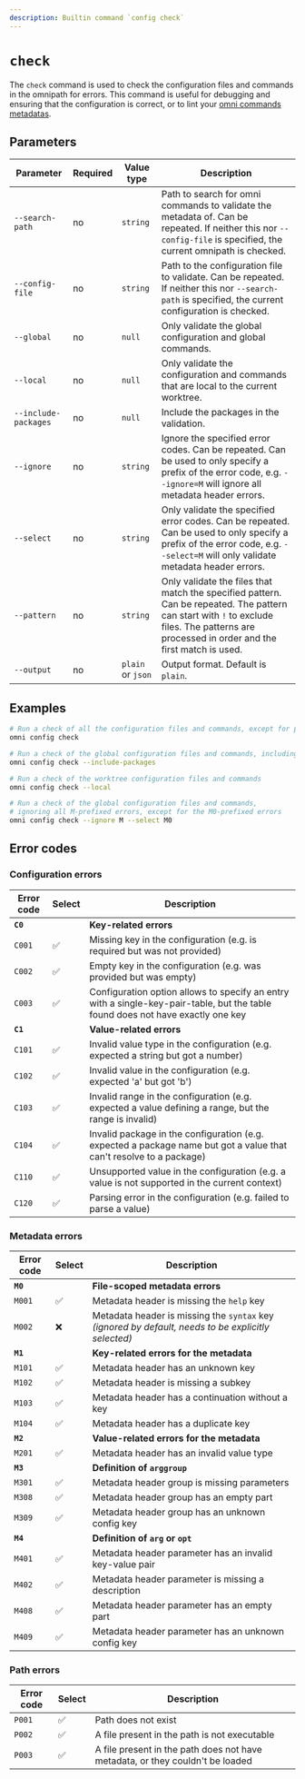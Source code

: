 ```yaml
---
description: Builtin command `config check`
---
```


# `check`

The `check` command is used to check the configuration files and commands in the omnipath for errors. This command is useful for debugging and ensuring that the configuration is correct, or to lint your [omni commands metadatas](/reference/custom-commands/path/metadata).

## Parameters

| Parameter       | Required | Value type | Description                                         |
|-----------------|----------|------------|-----------------------------------------------------|
| `--search-path` | no | `string`   | Path to search for omni commands to validate the metadata of. Can be repeated. If neither this nor `--config-file` is specified, the current omnipath is checked. |
| `--config-file` | no | `string`   | Path to the configuration file to validate. Can be repeated. If neither this nor `--search-path` is specified, the current configuration is checked. |
| `--global` | no | `null` | Only validate the global configuration and global commands. |
| `--local` | no | `null` | Only validate the configuration and commands that are local to the current worktree. |
| `--include-packages` | no | `null` | Include the packages in the validation. |
| `--ignore` | no | `string` | Ignore the specified error codes. Can be repeated. Can be used to only specify a prefix of the error code, e.g. `--ignore=M` will ignore all metadata header errors. |
| `--select` | no | `string` | Only validate the specified error codes. Can be repeated. Can be used to only specify a prefix of the error code, e.g. `--select=M` will only validate metadata header errors. |
| `--pattern` | no | `string` | Only validate the files that match the specified pattern. Can be repeated. The pattern can start with `!` to exclude files. The patterns are processed in order and the first match is used. |
| `--output` | no | `plain` or `json` | Output format. Default is `plain`. |

## Examples

```bash
# Run a check of all the configuration files and commands, except for packages
omni config check

# Run a check of the global configuration files and commands, including packages
omni config check --include-packages

# Run a check of the worktree configuration files and commands
omni config check --local

# Run a check of the global configuration files and commands,
# ignoring all M-prefixed errors, except for the M0-prefixed errors
omni config check --ignore M --select M0
```

## Error codes

### Configuration errors

| Error code | Select | Description |
|------------|--------|-------------|
| **`C0`** | | **Key-related errors** |
| `C001` | ✅ | Missing key in the configuration (e.g. is required but was not provided) |
| `C002` | ✅ | Empty key in the configuration (e.g. was provided but was empty) |
| `C003` | ✅ | Configuration option allows to specify an entry with a single-key-pair-table, but the table found does not have exactly one key |
| **`C1`** | | **Value-related errors** |
| `C101` | ✅ | Invalid value type in the configuration (e.g. expected a string but got a number) |
| `C102` | ✅ | Invalid value in the configuration (e.g. expected 'a' but got 'b') |
| `C103` | ✅ | Invalid range in the configuration (e.g. expected a value defining a range, but the range is invalid) |
| `C104` | ✅ | Invalid package in the configuration (e.g. expected a package name but got a value that can't resolve to a package) |
| `C110` | ✅ | Unsupported value in the configuration (e.g. a value is not supported in the current context) |
| `C120` | ✅ | Parsing error in the configuration (e.g. failed to parse a value) |

### Metadata errors

| Error code | Select | Description |
|------------|--------|-------------|
| **`M0`** | | **File-scoped metadata errors** |
| `M001` | ✅ | Metadata header is missing the `help` key |
| `M002` | ❌ | Metadata header is missing the `syntax` key *(ignored by default, needs to be explicitly selected)* |
| **`M1`** | | **Key-related errors for the metadata** |
| `M101` | ✅ | Metadata header has an unknown key |
| `M102` | ✅ | Metadata header is missing a subkey |
| `M103` | ✅ | Metadata header has a continuation without a key |
| `M104` | ✅ | Metadata header has a duplicate key |
| **`M2`** | | **Value-related errors for the metadata** |
| `M201` | ✅ |  Metadata header has an invalid value type |
| **`M3`** | | **Definition of `arggroup`** |
| `M301` | ✅ | Metadata header group is missing parameters |
| `M308` | ✅ | Metadata header group has an empty part |
| `M309` | ✅ | Metadata header group has an unknown config key |
| **`M4`** | | **Definition of `arg` or `opt`** |
| `M401` | ✅ | Metadata header parameter has an invalid key-value pair |
| `M402` | ✅ | Metadata header parameter is missing a description |
| `M408` | ✅ | Metadata header parameter has an empty part |
| `M409` | ✅ | Metadata header parameter has an unknown config key |

### Path errors

| Error code | Select | Description |
|------------|--------|-------------|
| `P001` | ✅ | Path does not exist |
| `P002` | ✅ | A file present in the path is not executable |
| `P003` | ✅ | A file present in the path does not have metadata, or they couldn't be loaded |

